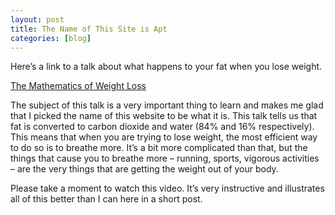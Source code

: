 ```yaml
---
layout: post
title: The Name of This Site is Apt
categories: [blog]
---
```


Here’s a link to a talk about what happens to your fat when you lose weight.

[The Mathematics of Weight Loss](http://tedxtalks.ted.com/video/The-mathematics-of-weight-los-2)

The subject of this talk is a very important thing to learn and makes me glad that I picked the name of this website to be what it is. This talk tells us that fat is converted to carbon dioxide and water (84% and 16% respectively). This means that when you are trying to lose weight, the most efficient way to do so is to breathe more. It’s a bit more complicated than that, but the things that cause you to breathe more – running, sports, vigorous activities – are the very things that are getting the weight out of your body.

Please take a moment to watch this video. It’s very instructive and illustrates all of this better than I can here in a short post.
